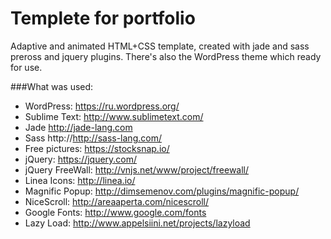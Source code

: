 # Templete for portfolio

Adaptive and animated HTML+CSS template, created with jade and sass preross and jquery plugins. 
There's also the WordPress theme which ready for use.

###What was used:
* WordPress: https://ru.wordpress.org/
* Sublime Text: http://www.sublimetext.com/
* Jade http://jade-lang.com
* Sass http://http://sass-lang.com/
* Free pictures: https://stocksnap.io/
* jQuery: https://jquery.com/
* jQuery FreeWall: http://vnjs.net/www/project/freewall/
* Linea Icons: http://linea.io/
* Magnific Popup: http://dimsemenov.com/plugins/magnific-popup/
* NiceScroll: http://areaaperta.com/nicescroll/
* Google Fonts: http://www.google.com/fonts
* Lazy Load: http://www.appelsiini.net/projects/lazyload
